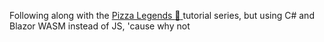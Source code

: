Following along with the [Pizza Legends :pizza: ](https://www.youtube.com/playlist?list=PLcjhmZ8oLT0r9dSiIK6RB_PuBWlG1KSq_) tutorial series, but using C# and Blazor WASM instead of JS, 'cause why not